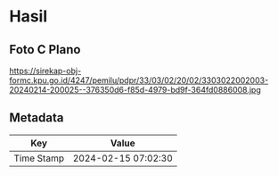 # Hasil

## Foto C Plano

https://sirekap-obj-formc.kpu.go.id/4247/pemilu/pdpr/33/03/02/20/02/3303022002003-20240214-200025--376350d6-f85d-4979-bd9f-364fd0886008.jpg


## Metadata

| Key        | Value               |
| ---------- | ------------------- |
| Time Stamp | 2024-02-15 07:02:30 |



